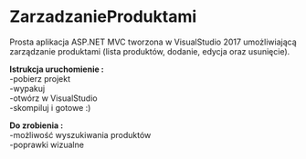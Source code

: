 # ZarzadzanieProduktami
Prosta aplikacja ASP.NET MVC tworzona w VisualStudio 2017 umożliwiającą zarządzanie produktami (lista produktów, dodanie, edycja oraz usunięcie).


<b>Istrukcja uruchomienie : </b>
<br/>-pobierz projekt
<br/>-wypakuj 
<br/>-otwórz w VisualStudio
<br/>-skompiluj i gotowe :)

<b>Do zrobienia :</b>
<br/>-możliwość wyszukiwania produktów
<br/>-poprawki wizualne
